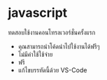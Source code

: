 # javascript
ทดสอบใช้งานคอนโทรลเวอร์ชั่นครั้งแรก

* คุณสามารถนำโค้ดนำไปใช้งานได้ฟรีๆ
* ไม่มีค่าใช้ใช้จ่าย
* ฟรี
* แก้ไขบรรทัดนี้ด้วย VS-Code